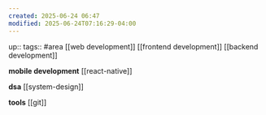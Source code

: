```yaml
---
created: 2025-06-24 06:47
modified: 2025-06-24T07:16:29-04:00
---
```

up::
tags:: #area 
[[web development]]
[[frontend development]]
[[backend development]]

**mobile development**
[[react-native]]

**dsa**
[[system-design]]

**tools**
[[git]]